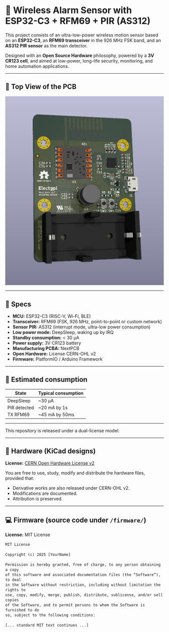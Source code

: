 # 🔔 Wireless Alarm Sensor with ESP32-C3 + RFM69 + PIR (AS312)

This project consists of an ultra-low-power wireless motion sensor based on an **ESP32-C3**, an **RFM69 transceiver** in the 926 MHz FSK band, and an **AS312 PIR sensor** as the main detector.

Designed with an **Open Source Hardware** philosophy, powered by a **3V CR123 cell**, and aimed at low-power, long-life security, monitoring, and home automation applications.

---

## 📸 Top View of the PCB

![NodeAlarm PCB Top View](https://github.com/electgpl/NodeAlarm/raw/main/Resources/NodeAlarmTop.png)

---

## 📡 Specs

- **MCU:** ESP32-C3 (RISC-V, Wi-Fi, BLE)
- **Transceiver:** RFM69 (FSK, 926 MHz, point-to-point or custom network)
- **Sensor PIR:** AS312 (interrupt mode, ultra-low power consumption)
- **Low power mode:** DeepSleep, waking up by IRQ
- **Standby consumption:** < 30 µA
- **Power supply:** 3V CR123 battery
- **Manufacturing PCBA:** NextPCB
- **Open Hardware:** License CERN-OHL v2
- **Firmware:** PlatformIO / Arduino Framework

---

## 🔋 Estimated consumption

| State          | Typical consumption |
|----------------|---------------------|
| DeepSleep      | ~30 µA              |
| PIR detected   | ~20 mA by 1s        |
| TX RFM69       | ~45 mA by 50ms      |

---

This repository is released under a dual-license model:

---

## 📐 Hardware (KiCad designs)

**License:** [CERN Open Hardware License v2](https://ohwr.org/project/cernohl/wikis/home)

You are free to use, study, modify and distribute the hardware files, provided that:
- Derivative works are also released under CERN-OHL v2.
- Modifications are documented.
- Attribution is preserved.

---

## 💻 Firmware (source code under `/firmware/`)

**License:** MIT License

```text
MIT License

Copyright (c) 2025 [YourName]

Permission is hereby granted, free of charge, to any person obtaining a copy
of this software and associated documentation files (the “Software”), to deal
in the Software without restriction, including without limitation the rights to
use, copy, modify, merge, publish, distribute, sublicense, and/or sell copies
of the Software, and to permit persons to whom the Software is furnished to do
so, subject to the following conditions:

[... standard MIT text continues ...]

